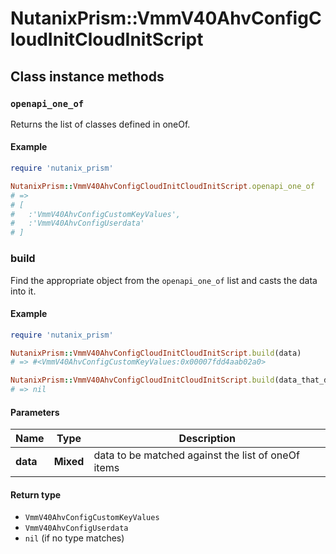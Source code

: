 # NutanixPrism::VmmV40AhvConfigCloudInitCloudInitScript

## Class instance methods

### `openapi_one_of`

Returns the list of classes defined in oneOf.

#### Example

```ruby
require 'nutanix_prism'

NutanixPrism::VmmV40AhvConfigCloudInitCloudInitScript.openapi_one_of
# =>
# [
#   :'VmmV40AhvConfigCustomKeyValues',
#   :'VmmV40AhvConfigUserdata'
# ]
```

### build

Find the appropriate object from the `openapi_one_of` list and casts the data into it.

#### Example

```ruby
require 'nutanix_prism'

NutanixPrism::VmmV40AhvConfigCloudInitCloudInitScript.build(data)
# => #<VmmV40AhvConfigCustomKeyValues:0x00007fdd4aab02a0>

NutanixPrism::VmmV40AhvConfigCloudInitCloudInitScript.build(data_that_doesnt_match)
# => nil
```

#### Parameters

| Name | Type | Description |
| ---- | ---- | ----------- |
| **data** | **Mixed** | data to be matched against the list of oneOf items |

#### Return type

- `VmmV40AhvConfigCustomKeyValues`
- `VmmV40AhvConfigUserdata`
- `nil` (if no type matches)

